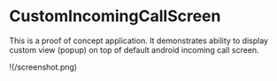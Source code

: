 CustomIncomingCallScreen
========================

This is a proof of concept application. It demonstrates ability to display custom view (popup) on top of default android incoming call screen.

!(/screenshot.png)
